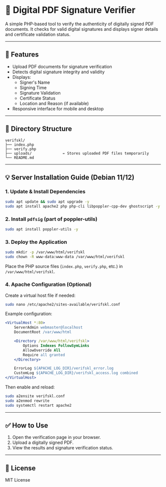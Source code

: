 # 🔏 Digital PDF Signature Verifier

A simple PHP-based tool to verify the authenticity of digitally signed PDF documents. It checks for valid digital signatures and displays signer details and certificate validation status.

---

## 🧰 Features

- Upload PDF documents for signature verification
- Detects digital signature integrity and validity
- Displays:
  - Signer's Name
  - Signing Time
  - Signature Validation
  - Certificate Status
  - Location and Reason (if available)
- Responsive interface for mobile and desktop

---

## 📂 Directory Structure

```
verifskl/
├── index.php
├── verify.php
├── uploads/              ← Stores uploaded PDF files temporarily
└── README.md
```

---

## 💡 Server Installation Guide (Debian 11/12)

### 1. Update & Install Dependencies

```bash
sudo apt update && sudo apt upgrade -y
sudo apt install apache2 php php-cli libpoppler-cpp-dev ghostscript -y
```

### 2. Install `pdfsig` (part of poppler-utils)

```bash
sudo apt install poppler-utils -y
```

### 3. Deploy the Application

```bash
sudo mkdir -p /var/www/html/verifskl
sudo chown -R www-data:www-data /var/www/html/verifskl
```

Place the PHP source files (`index.php`, `verify.php`, etc.) in `/var/www/html/verifskl`.

### 4. Apache Configuration (Optional)

Create a virtual host file if needed:

```bash
sudo nano /etc/apache2/sites-available/verifskl.conf
```

Example configuration:

```apache
<VirtualHost *:80>
    ServerAdmin webmaster@localhost
    DocumentRoot /var/www/html

    <Directory /var/www/html/verifskl>
        Options Indexes FollowSymLinks
        AllowOverride All
        Require all granted
    </Directory>

    ErrorLog ${APACHE_LOG_DIR}/verifskl_error.log
    CustomLog ${APACHE_LOG_DIR}/verifskl_access.log combined
</VirtualHost>
```

Then enable and reload:

```bash
sudo a2ensite verifskl.conf
sudo a2enmod rewrite
sudo systemctl restart apache2
```

---

## ✅ How to Use

1. Open the verification page in your browser.
2. Upload a digitally signed PDF.
3. View the results and signature verification status.

---

## 📄 License

MIT License